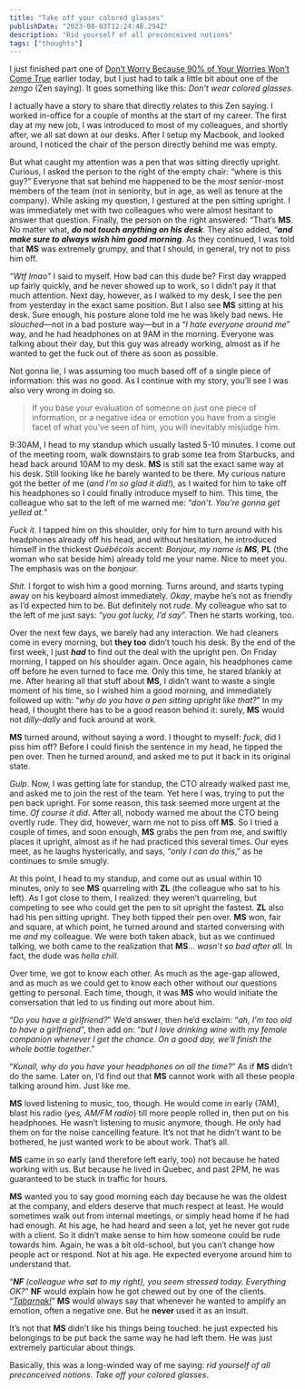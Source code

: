 ```yaml
---
title: "Take off your colored glasses"
publishDate: "2023-08-03T12:24:48.294Z"
description: "Rid yourself of all preconceived notions"
tags: ["thoughts"]
---
```


I just finished part one of
[Don’t Worry Because 90% of Your Worries Won’t Come True](https://literal.club/book/shunmyo-masuno-dont-worry-because-90percent-of-your-worries-wont-come-true-idmmd)
earlier today, but I just had to talk a little bit about one of the _zengo_ (Zen
saying). It goes something like this: _Don’t wear colored glasses_.

I actually have a story to share that directly relates to this Zen saying. I
worked in-office for a couple of months at the start of my career. The first day
at my new job, I was introduced to most of my colleagues, and shortly after, we
all sat down at our desks. After I setup my Macbook, and looked around, I
noticed the chair of the person directly behind me was empty.

But what caught my attention was a pen that was sitting directly upright.
Curious, I asked the person to the right of the empty chair: “where is this
guy?” Everyone that sat behind me happened to be the _most_ senior-most members
of the team (not in seniority, but in age, as well as tenure at the company).
While asking my question, I gestured at the pen sitting upright. I was
immediately met with two colleagues who were almost hesitant to answer that
question. Finally, the person on the right answered: “That’s **MS**. No matter
what, _**do not touch anything on his desk**_. They also added, “_**and make
sure to always wish him good morning**_. As they continued, I was told that
**MS** was extremely grumpy, and that I should, in general, try not to piss him
off.

_“Wtf lmao”_ I said to myself. How bad can this dude be? First day wrapped up
fairly quickly, and he never showed up to work, so I didn’t pay it that much
attention. Next day, however, as I walked to my desk, I see the pen from
yesterday in the exact same position. But I also see **MS** sitting at his desk.
Sure enough, his posture alone told me he was likely bad news. He _slouched_—not
in a bad posture way—but in a “_I hate everyone around me_” way, and he had
headphones on at 9AM in the morning. Everyone was talking about their day, but
this guy was already working, almost as if he wanted to get the fuck out of
there as soon as possible.

Not gonna lie, I was assuming too much based off of a single piece of
information: this was no good. As I continue with my story, you’ll see I was
also very wrong in doing so.

> If you base your evaluation of someone on just one piece of information, or a
> negative idea or emotion you have from a single facet of what you’ve seen of
> him, you will inevitably misjudge him.

9:30AM, I head to my standup which usually lasted 5-10 minutes. I come out of
the meeting room, walk downstairs to grab some tea from Starbucks, and head back
around 10AM to my desk. **MS** is still sat the exact same way at his desk.
Still looking like he barely wanted to be there. My curious nature got the
better of me (_and I’m so glad it did!_), as I waited for him to take off his
headphones so I could finally introduce myself to him. This time, the colleague
who sat to the left of me warned me: “_don’t. You’re gonna get yelled at._”

_Fuck it_. I tapped him on this shoulder, only for him to turn around with his
headphones already off his head, and without hesitation, he introduced himself
in the thickest _Québécois_ accent: _Bonjour, my name is **MS**_, **PL** (the
woman who sat beside him) already told me your name. Nice to meet you. The
emphasis was on the _bonjour_.

_Shit_. I forgot to wish him a good morning. Turns around, and starts typing
away on his keyboard almost immediately. _Okay_, maybe he’s not as friendly as
I’d expected him to be. But definitely not _rude_. My colleague who sat to the
left of me just says: “_you got lucky, I’d say_”. Then he starts working, too.

Over the next few days, we barely had any interaction. We had cleaners come in
every morning, but **they too** didn’t touch his desk. By the end of the first
week, I just **_had_** to find out the deal with the upright pen. On Friday
morning, I tapped on his shoulder again. Once again, his headphones came off
before he even turned to face me. Only this time, he stared blankly at me. After
hearing all that stuff about **MS**, I didn’t want to waste a single moment of
his time, so I wished him a good morning, and immediately followed up with:
“_why do you have a pen sitting upright like that?_” In my head, I thought there
has to be a good reason behind it: surely, **MS** would not _dilly-dally_ and
fuck around at work.

**MS** turned around, without saying a word. I thought to myself: _fuck_, did I
piss him off? Before I could finish the sentence in my head, he tipped the pen
over. Then he turned around, and asked me to put it back in its original state.

_Gulp_. Now, I was getting late for standup, the CTO already walked past me, and
asked me to join the rest of the team. Yet here I was, trying to put the pen
back upright. For some reason, this task seemed more urgent at the time. _Of
course it did_. After all, nobody warned me about the CTO being overtly rude.
They did, however, warn me not to piss off **MS**. So I tried a couple of times,
and soon enough, **MS** grabs the pen from me, and swiftly places it upright,
almost as if he had practiced this several times. Our eyes meet, as he laughs
hysterically, and says, “_only I can do this_,” as he continues to smile smugly.

At this point, I head to my standup, and come out as usual within 10 minutes,
only to see **MS** quarreling with **ZL** (the colleague who sat to his left).
As I got close to them, I realized: they weren’t quarreling, but competing to
see who could get the pen to sit upright the fastest. **ZL** also had his pen
sitting upright. They both tipped their pen over. **MS** won, fair and square,
at which point, he turned around and started conversing with me _and_ my
colleague. We were both taken aback, but as we continued talking, we both came
to the realization that **MS**... _wasn’t so bad after all_. In fact, the dude
was _hella chill_.

Over time, we got to know each other. As much as the age-gap allowed, and as
much as we could get to know each other without our questions getting to
personal. Each time, though, it was **MS** who would initiate the conversation
that led to us finding out more about him.

“_Do you have a girlfriend?_” We’d answer, then he’d exclaim: “_ah, I’m too old
to have a girlfriend_”, then add on: “_but I love drinking wine with my female
companion whenever I get the chance. On a good day, we’ll finish the whole
bottle together_.”

“_Kunall, why do you have your headphones on all the time?_” As if **MS** didn’t
do the same. Later on, I’d find out that **MS** cannot work with all these
people talking around him. Just like me.

**MS** loved listening to music, too, though. He would come in early (7AM),
blast his radio (_yes, AM/FM radio_) till more people rolled in, then put on his
headphones. He wasn’t listening to music anymore, though. He only had them on
for the noise cancelling feature. It’s not that he didn’t want to be bothered,
he just wanted work to be about work. That’s all.

**MS** came in so early (and therefore left early, too) not because he hated
working with us. But because he lived in Quebec, and past 2PM, he was guaranteed
to be stuck in traffic for hours.

**MS** wanted you to say good morning each day because he was the oldest at the
company, and elders deserve that much respect at least. He would sometimes walk
out from internal meetings, or simply head home if he had had enough. At his
age, he had heard and seen a lot, yet he never got rude with a client. So it
didn’t make sense to him how someone could be rude towards him. Again, he was a
bit old-school, but you can’t change how people act or respond. Not at his age.
He expected everyone around him to understand that.

“_**NF** (colleague who sat to my right), you seem stressed today. Everything
OK?_” **NF** would explain how he got chewed out by one of the clients.
“[_Tabarnak!_](https://en.wikipedia.org/wiki/Quebec_French_profanity)” **MS**
would always say that whenever he wanted to amplify an emotion, often a negative
one. But he **never** used it as an insult.

It’s not that **MS** didn’t like his things being touched: he just expected his
belongings to be put back the same way he had left them. He was just extremely
particular about things.

Basically, this was a long-winded way of me saying: _rid yourself of all
preconceived notions. Take off your colored glasses_.
